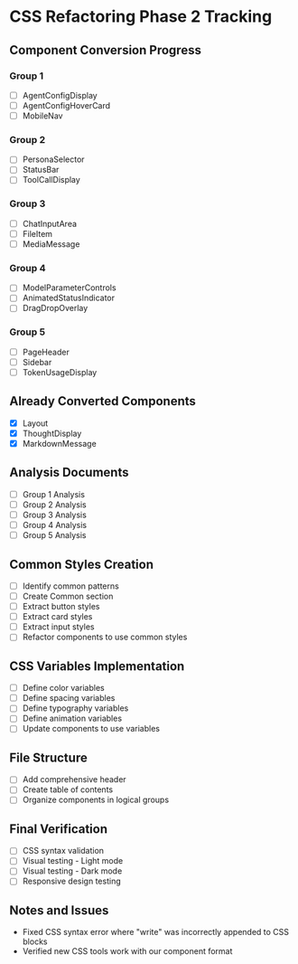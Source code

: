 # CSS Refactoring Phase 2 Tracking

## Component Conversion Progress

### Group 1
- [ ] AgentConfigDisplay
- [ ] AgentConfigHoverCard
- [ ] MobileNav

### Group 2
- [ ] PersonaSelector
- [ ] StatusBar
- [ ] ToolCallDisplay

### Group 3
- [ ] ChatInputArea
- [ ] FileItem
- [ ] MediaMessage

### Group 4
- [ ] ModelParameterControls
- [ ] AnimatedStatusIndicator
- [ ] DragDropOverlay

### Group 5
- [ ] PageHeader
- [ ] Sidebar
- [ ] TokenUsageDisplay

## Already Converted Components
- [x] Layout
- [x] ThoughtDisplay
- [x] MarkdownMessage

## Analysis Documents
- [ ] Group 1 Analysis
- [ ] Group 2 Analysis
- [ ] Group 3 Analysis
- [ ] Group 4 Analysis
- [ ] Group 5 Analysis

## Common Styles Creation
- [ ] Identify common patterns
- [ ] Create Common section
- [ ] Extract button styles
- [ ] Extract card styles
- [ ] Extract input styles
- [ ] Refactor components to use common styles

## CSS Variables Implementation
- [ ] Define color variables
- [ ] Define spacing variables
- [ ] Define typography variables
- [ ] Define animation variables
- [ ] Update components to use variables

## File Structure
- [ ] Add comprehensive header
- [ ] Create table of contents
- [ ] Organize components in logical groups

## Final Verification
- [ ] CSS syntax validation
- [ ] Visual testing - Light mode
- [ ] Visual testing - Dark mode
- [ ] Responsive design testing

## Notes and Issues

- Fixed CSS syntax error where "write" was incorrectly appended to CSS blocks
- Verified new CSS tools work with our component format